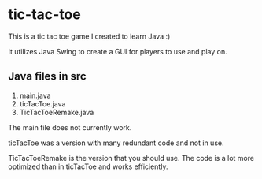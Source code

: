 # tic-tac-toe

This is a tic tac toe game I created to learn Java :)

It utilizes Java Swing to create a GUI for players to use and play on.

## Java files in src
1. main.java
2. ticTacToe.java
3. TicTacToeRemake.java

The main file does not currently work.

ticTacToe was a version with many redundant code and not in use.

TicTacToeRemake is the version that you should use. The code is a lot more optimized than in ticTacToe and works efficiently.
